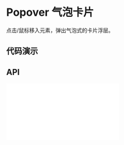 # Popover 气泡卡片

点击/鼠标移入元素，弹出气泡式的卡片浮层。


## 代码演示

<code src="../../packages/wonder-ui/src/Popover/demo/demo1.tsx"></code>


## API

<embed src="../../packages/wonder-ui/src/Popover/index.md"></embed>
